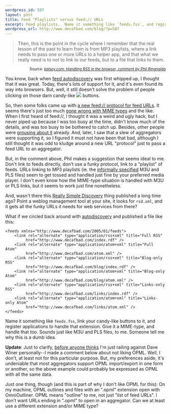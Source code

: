 ```yaml
--- 
wordpress_id: 587
layout: post
title: Feed "Playlists" versus feed:// URLs
excerpt: Feed playlists.  Name it something like `feeds.fss`, and register applications to handle that extension.  Give it a MIME-type, and handle that too.  Sounds just like M3U and PLS files, to me.  Someone tell me why this is a dumb idea.
wordpress_url: http://www.decafbad.com/blog/?p=587
---
```

<blockquote>Then, this is the point in the cycle where I remember that the real lesson of the past to learn from is from MP3 playlists, where a link needs to pass one or more URLs to a helper app, and that what we really need is to not to link to our feeds, but to a file that links to them.</blockquote>
<div align="right"><small>Source: <cite><a href="http://kalsey.com/blog/2005/01/handling_rss_in_the_browser/index.html#comment-3236">kalsey.com: Handling RSS in the browser, comment by Phil Ringnalda</a></cite></small></div>

You know, back when [feed autodiscovery][autodiscovery] was first whipped up, I thought that it was great.  Today, there's lots of support for it, and it's even found its way into browsers.  But, well, it still doesn't solve the problem of people clicking on those darn candy-like <img src="http://www.decafbad.com/images/xml.gif" /> buttons.

So, then some folks came up with [a new feed:// protocol for feed URLs][feed].  It seems there's just too much [gone wrong with MIME types][mimewrong] and the like.  When I first heard of feed://, I thought it was a weird and ugly hack, but I never piped up because I was too busy at the time, didn't know much of the details, and was too busy to be bothered to catch up.  Besides, other people were [grousing about it][grouse] already.  And, later, I saw that a slew of aggregators were supporting it, so I figured it must not have been that bad, although I still thought it was odd to kludge around a new URL "protocol" just to pass a feed URL to an aggregator.

But, in the comment above, Phil makes a suggestion that seems ideal to me.  Don't link to feeds directly, don't use a funky protocol, link to a "playlist" of feeds.  URLs linking to MP3 playlists (ie. the [informally specified][winamp] M3U and PLS files) seem to get tossed and handled just fine by your preferred media player.  I don't even know how the MIME-type situation is handled with M3U or PLS links, but it seems to work just fine nonetheless.

And, wasn't there this [Really Simple Discovery][rsd] thing published a long time ago?  Point a weblog management tool at your site, it looks for `rsd.xml`, and it gets all the funky URLs it needs for web services from there?

What if we circled back around with [autodiscovery][autodiscovery] and published a file like this:

    <feeds xmlns="http://www.decafbad.com/2005/01/feeds">
        <link rel="alternate" type="application/rss+xml" title="Full RSS" 
             href="http://www.decafbad.com/index.rdf" />
        <link rel="alternate" type="application/atom+xml" title="Full Atom" 
             href="http://www.decafbad.com/atom.xml" />
        <link rel="alternate" type="application/rss+xml" title="Blog-only RSS" 
             href="http://www.decafbad.com/blog/index.rdf" />
        <link rel="alternate" type="application/atom+xml" title="Blog-only Atom" 
             href="http://www.decafbad.com/blog/atom.xml" />
        <link rel="alternate" type="application/rss+xml" title="Links-only RSS" 
             href="http://www.decafbad.com/links/index.rdf" />
        <link rel="alternate" type="application/atom+xml" title="Links-only Atom" 
             href="http://www.decafbad.com/links/atom.xml" />
    </feeds>
    
Name it something like `feeds.fss`, link your candy-like buttons to it, and register applications to handle that extension.  Give it a MIME-type, and handle that too.  Sounds just like M3U and PLS files, to me.  Someone tell me why this is a dumb idea.

**Update**:  Just to clarify, [before anyone thinks][anyone] I'm just railing against Dave Winer personally--I made a comment below about not liking OPML.  Well, I don't, at least not for this particular purpose.  But, my preferences aside, it's undeniable that most aggregators support OPML import/export in one form or another, so the above example could probably be expressed as OPML with all the same data.

Just one thing, though (and this is part of why I don't like OPML for this):  On my machine, OPML outlines and files with an ".opml" extension open with OmniOutliner.  OPML means "outline" to me, not just "list of feed URLs".  I don't want URLs ending in ".opml" to open in an aggregator.  Can we at least use a different extension and/or MIME type?

[anyone]: http://jaeger.blogmatrix.com/weblog/archives/2005_01.shtml#003186
[rsd]: http://archipelago.phrasewise.com/rsd
[winamp]: http://forums.winamp.com/showthread.php?threadid=65772
[mimewrong]: http://pirate.typepad.com/blog/2003/09/problems_with_m.html
[grouse]: http://alpha-geek.com/2004/09/20/inelegant
[autodiscovery]: http://diveintomark.org/archives/2002/05/30/rss_autodiscovery
[feed]: http://nick.typepad.com/blog/2004/06/feeddemon_and_t.html
